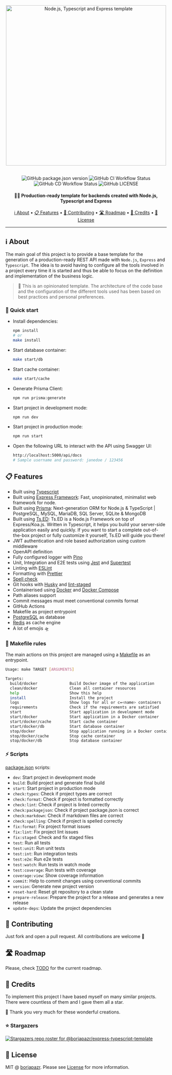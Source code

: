<div align="center">
 <img
  width="500"
 alt="Node.js, Typescript and Express template"
 src="https://i.imgur.com/bpnghuI.png">
<br>
<br>

![GitHub package.json version](https://img.shields.io/github/package-json/v/borjapazr/express-typescript-template?style=flat-square)
![GitHub CI Workflow Status](https://img.shields.io/github/actions/workflow/status/borjapazr/express-typescript-template/ci.yml?branch=main&style=flat-square&logo=github&label=CI)
![GitHub CD Workflow Status](https://img.shields.io/github/actions/workflow/status/borjapazr/express-typescript-template/cd.yml?branch=main&style=flat-square&logo=github&label=CD)
![GitHub LICENSE](https://img.shields.io/github/license/borjapazr/express-typescript-template?style=flat-square)

<h4>
  🔰🦸 Production-ready template for backends created with Node.js, Typescript and Express
</h4>

<a href="#ℹ️-about">ℹ️ About</a> •
<a href="#-features">📋 Features</a> •
<a href="#-contributing"> 🤝 Contributing</a> •
<a href="#️-roadmap"> 🛣️ Roadmap</a> •
<a href="#-credits">🎯 Credits</a> •
<a href="#-license">🚩 License</a>

</div>

---

## ℹ️ About

The main goal of this project is to provide a base template for the generation of a production-ready REST API made with `Node.js`, `Express` and `Typescript`. The idea is to avoid having to configure all the tools involved in a project every time it is started and thus be able to focus on the definition and implementation of the business logic.

> 📣 This is an opinionated template. The architecture of the code base and the configuration of the different tools used has been based on best practices and personal preferences.

### 🚀 Quick start

- Install dependencies:

  ```bash
  npm install
  # or
  make install
  ```

- Start database container:

  ```bash
  make start/db
  ```

- Start cache container:

  ```bash
  make start/cache
  ```

- Generate Prisma Client:

  ```bash
  npm run prisma:generate
  ```

- Start project in development mode:

  ```bash
  npm run dev
  ```

- Start project in production mode:

  ```bash
  npm run start
  ```

- Open the following URL to interact with the API using Swagger UI:

  ```bash
  http://localhost:5000/api/docs
  # Sample username and password: janedoe / 123456
  ```

## 📋 Features

- Built using [Typescript](https://github.com/microsoft/TypeScript)
- Built using [Express Framework](https://github.com/expressjs/express): Fast, unopinionated, minimalist web framework for node.
- Built using [Prisma](https://www.prisma.io/): Next-generation ORM for Node.js & TypeScript | PostgreSQL, MySQL, MariaDB, SQL Server, SQLite & MongoDB
- Built using [Ts.ED](https://tsed.io/): Ts.ED is a Node.js Framework on top of Express/Koa.js. Written in Typescript, it helps you build your server-side application easily and quickly. If you want to start a complete out-of-the-box project or fully customize it yourself, Ts.ED will guide you there!
- JWT authentication and role based authorization using custom middleware
- OpenAPI definition
- Fully configured logger with [Pino](https://github.com/pinojs/pino)
- Unit, Integration and E2E tests using [Jest](https://github.com/facebook/jest) and [Supertest](https://github.com/visionmedia/supertest)
- Linting with [ESLint](https://github.com/eslint/eslint)
- Formatting with [Prettier](https://github.com/prettier/prettier)
- [Spell check](https://github.com/streetsidesoftware/cspell)
- Git hooks with [Husky](https://github.com/typicode/husky) and [lint-staged](https://github.com/okonet/lint-staged)
- Containerised using [Docker](https://www.docker.com/) and [Docker Compose](https://docs.docker.com/compose/)
- Path aliases support
- Commit messages must meet conventional commits format
- GitHub Actions
- Makefile as project entrypoint
- [PostgreSQL](https://www.postgresql.org/) as database
- [Redis](https://redis.io/) as cache engine
- A lot of emojis 🛸

### 🐐 Makefile rules

The main actions on this project are managed using a [Makefile](Makefile) as an entrypoint.

```bash
Usage: make TARGET [ARGUMENTS]

Targets:
  build/docker              Build Docker image of the application
  clean/docker              Clean all container resources
  help                      Show this help
  install                   Install the project
  logs                      Show logs for all or c=<name> containers
  requirements              Check if the requirements are satisfied
  start                     Start application in development mode
  start/docker              Start application in a Docker container
  start/docker/cache        Start cache container
  start/docker/db           Start database container
  stop/docker               Stop application running in a Docker container
  stop/docker/cache         Stop cache container
  stop/docker/db            Stop database container
```

### ⚡ Scripts

[package.json](package.json) scripts:

- `dev`: Start project in development mode
- `build`: Build project and generate final build
- `start`: Start project in production mode
- `check:types`: Check if project types are correct
- `check:format`: Check if project is formatted correctly
- `check:lint`: Check if project is linted correctly
- `check:packagejson`: Check if project package.json is correct
- `check:markdown`: Check if markdown files are correct
- `check:spelling`: Check if project is spelled correctly
- `fix:format`: Fix project format issues
- `fix:lint`: Fix project lint issues
- `fix:staged`: Check and fix staged files
- `test`: Run all tests
- `test:unit`: Run unit tests
- `test:int`: Run integration tests
- `test:e2e`: Run e2e tests
- `test:watch`: Run tests in watch mode
- `test:coverage`: Run tests with coverage
- `coverage:view`: Show coverage information
- `commit`: Help to commit changes using conventional commits
- `version`: Generate new project version
- `reset-hard`: Reset git repository to a clean state
- `prepare-release`: Prepare the project for a release and generates a new release
- `update-deps`: Update the project dependencies

## 🤝 Contributing

Just fork and open a pull request. All contributions are welcome 🤗

## 🛣️ Roadmap

Please, check [TODO](TODO.md) for the current roadmap.

## 🎯 Credits

To implement this project I have based myself on many similar projects. There were countless of them and I gave them all a star.

🙏 Thank you very much for these wonderful creations.

### ⭐ Stargazers

[![Stargazers repo roster for @borjapazr/express-typescript-template](https://reporoster.com/stars/borjapazr/express-typescript-template)](https://github.com/borjapazr/express-typescript-template/stargazers)

## 🚩 License

MIT @ [borjapazr](https://bpaz.dev). Please see [License](LICENSE) for more information.
